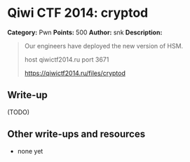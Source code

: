# Qiwi CTF 2014: cryptod

**Category:** Pwn
**Points:** 500
**Author:** snk
**Description:**

> Our engineers have deployed the new version of HSM.
>
> host qiwictf2014.ru port 3671
>
> <https://qiwictf2014.ru/files/cryptod>

## Write-up

(TODO)

## Other write-ups and resources

* none yet
